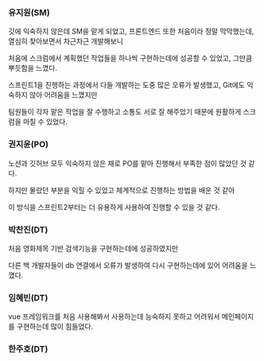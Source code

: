 ### 유지원(SM)
깃에 익숙하지 않은데 SM을 맡게 되었고, 프론트엔드 또한 처음이라 정말 막막했는데, 열심히 찾아보면서 차근차근 개발해보니

처음에 스크럼에서 계획했던 작업들을 하나씩 구현하는데에 성공할 수 있었고, 그만큼 뿌듯함을 느꼈다.

스프린트1을 진행하는 과정에서 다들 개발하는 도중 많은 오류가 발생했고, Git에도 익숙하지 않아 어려움을 느꼈지만

팀원들이 각자 맡은 작업을 잘 수행하고 소통도 서로 잘 해주었기 때문에 원활하게 스크럼을 마칠 수 있었다.
### 권지윤(PO)
노션과 깃허브 모두 익숙하지 않은 채로 PO를 맡아 진행해서 부족한 점이 많았던 것 같다. 

하지만 몰랐던 부분을 익힐 수 있었고 체계적으로 진행하는 방법을 배운 것 같아

이 방식을 스프린트2부터는 더 유용하게 사용하여 진행할 수 있을 것 같다.
### 박찬진(DT)
처음 영화제목 기반 검색기능을 구현하는데에 성공하였지만 

다른 백 개발자들이 db 연결에서 오류가 발생하여 다시 구현하는데에 있어 어려움을 느꼈다.
### 임혜빈(DT)
vue 프레임워크를 처음 사용해봐서 사용하는데 능숙하지 못하고 어려워서 메인페이지를 구현하는데 많이 힘들었다.
### 한주호(DT)
